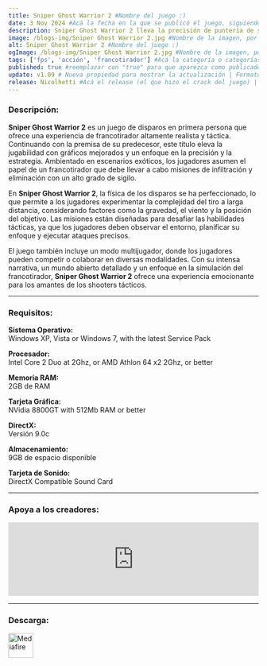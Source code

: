 ```yaml
---
title: Sniper Ghost Warrior 2 #Nombre del juego :)
date: 3 Nov 2024 #Acá la fecha en la que se publicó el juego, siguiendo este formato: Dia "30", Mes "Oct", Año "2024" = como debe quedar: 30 Oct 2024
description: Sniper Ghost Warrior 2 lleva la precisión de puntería de su predecesor a nuevas y emocionantes alturas. #Acá una mini descripción del juego
image: /blogs-img/Sniper Ghost Warrior 2.jpg #Nombre de la imagen, por lo general es exactamente el mismo nombre que el juego excluyendo lo ":" (Dos puntos)
alt: Sniper Ghost Warrior 2 #Nombre del juego :)
ogImage: /blogs-img/Sniper Ghost Warrior 2.jpg #Nombre de la imagen, por lo general es exactamente el mismo nombre que el juego excluyendo lo ":" (Dos puntos)
tags: ['fps', 'acción', 'francotirador'] #Acá la categoría o categorías del juego, si es más de una se coloca en este formato: ['categoría1', 'categoría2']
published: true #reemplazar con "true" para que aparezca como publicado
update: v1.09 # Nueva propiedad para mostrar la actualización | Formato: v1.0.0
release: Nicolhetti #Acá el release (el que hizo el crack del juego) | Formato: Nicolhetti
---
```


<!--En VSCode seleccionando una palabra, por ejemplo: "Sniper Ghost Warrior 2" y apretando Ctrl+F2 se seleccionan todas las palabras iguales-->

### Descripción:
**Sniper Ghost Warrior 2** es un juego de disparos en primera persona que ofrece una experiencia de francotirador altamente realista y táctica. Continuando con la premisa de su predecesor, este título eleva la jugabilidad con gráficos mejorados y un enfoque en la precisión y la estrategia. Ambientado en escenarios exóticos, los jugadores asumen el papel de un francotirador que debe llevar a cabo misiones de infiltración y eliminación con un alto grado de sigilo.

En **Sniper Ghost Warrior 2**, la física de los disparos se ha perfeccionado, lo que permite a los jugadores experimentar la complejidad del tiro a larga distancia, considerando factores como la gravedad, el viento y la posición del objetivo. Las misiones están diseñadas para desafiar las habilidades tácticas, ya que los jugadores deben observar el entorno, planificar su enfoque y ejecutar ataques precisos.

El juego también incluye un modo multijugador, donde los jugadores pueden competir o colaborar en diversas modalidades. Con su intensa narrativa, un mundo abierto detallado y un enfoque en la simulación del francotirador, **Sniper Ghost Warrior 2** ofrece una experiencia emocionante para los amantes de los shooters tácticos.

<!--Prompt para Chat-GPT: Hazme una descripción para el juego "Sniper Ghost Warrior 2" y cada que menciones "Sniper Ghost Warrior 2" ponlo en negrita -->

---

### Requisitos:
**Sistema Operativo:**  
Windows XP, Vista or Windows 7, with the latest Service Pack

**Procesador:**  
Intel Core 2 Duo at 2Ghz, or AMD Athlon 64 x2 2Ghz, or better

**Memoria RAM:**  
2GB de RAM

**Tarjeta Gráfica:**  
NVidia 8800GT with 512Mb RAM or better

**DirectX:**  
Versión 9.0c

**Almacenamiento:**  
9GB de espacio disponible

**Tarjeta de Sonido:**  
DirectX Compatible Sound Card

<!--Si falta o sobra un requisito se quita o se agrega manteniendo el mismo formato-->

---

### Apoya a los creadores:
<iframe src="https://store.steampowered.com/widget/34870/" frameborder="0" style="background-color: transparent; width: 100% !important; aspect-ratio: 646 / 190;"></iframe>

<!--Reemplazar los numeros (AppID) del juego (en este caso 2668510) por el numero (AppID) correspondiente con el juego a publicar-->
<!--El AppID se encuentra en la URL del Juego en Steam-->

---

### Descarga:

[<img src="https://gist.github.com/cxmeel/0dbc95191f239b631c3874f4ccf114e2/raw/download.svg" alt="Mediafire" height="50" />](https://www.mediafire.com/file/taqjhlvv34wanp6/Sniper_Ghost_Warrior_2_-_By_Nicolhetti_Projects.zip/file)

<!-- # se debe reemplazar por el link de descarga-->

<!--NOMBRE-DEL-SERVICIO se debe reemplazar por el servicio donde está subido el juego-->